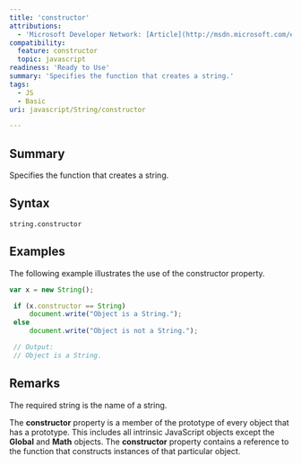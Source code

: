 ```yaml
---
title: 'constructor'
attributions:
  - 'Microsoft Developer Network: [Article](http://msdn.microsoft.com/en-us/library/ie/jj155297(v=vs.94).aspx)'
compatibility:
  feature: constructor
  topic: javascript
readiness: 'Ready to Use'
summary: 'Specifies the function that creates a string.'
tags:
  - JS
  - Basic
uri: javascript/String/constructor

---
```

## Summary

Specifies the function that creates a string.

## Syntax

    string.constructor

## Examples

The following example illustrates the use of the constructor property.

``` js
var x = new String();

 if (x.constructor == String)
     document.write("Object is a String.");
 else
     document.write("Object is not a String.");

 // Output:
 // Object is a String.
```

## Remarks

The required string is the name of a string.

The **constructor** property is a member of the prototype of every object that has a prototype. This includes all intrinsic JavaScript objects except the **Global** and **Math** objects. The **constructor** property contains a reference to the function that constructs instances of that particular object.

